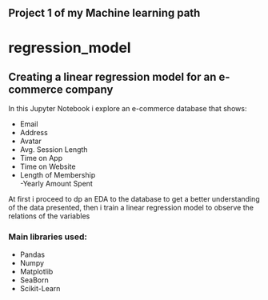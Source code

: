 ## Project 1 of my Machine learning path
# regression_model
## Creating a linear regression  model for an e-commerce company 

In this Jupyter Notebook i explore an e-commerce database that shows:
  - Email	
  - Address
  - Avatar	
  - Avg. Session Length	
  - Time on App	
  - Time on Website	
  - Length of Membership	
  -Yearly Amount Spent

At first i proceed to dp an EDA to the database to get a better understanding of the data presented, then i train a linear regression model to observe the relations of the variables

### Main libraries used:
  - Pandas
  - Numpy
  - Matplotlib
  - SeaBorn
  - Scikit-Learn
